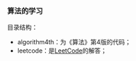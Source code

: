 ### 算法的学习

目录结构：

- algorithm4th：为《算法》第4版的代码；
- leetcode：是[LeetCode](https://oj.leetcode.com/problems/)的解答；
